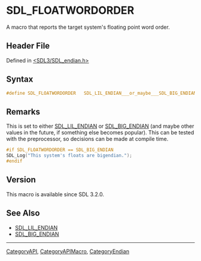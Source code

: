 # SDL_FLOATWORDORDER

A macro that reports the target system's floating point word order.

## Header File

Defined in [<SDL3/SDL_endian.h>](https://github.com/libsdl-org/SDL/blob/main/include/SDL3/SDL_endian.h)

## Syntax

```c
#define SDL_FLOATWORDORDER   SDL_LIL_ENDIAN___or_maybe___SDL_BIG_ENDIAN
```

## Remarks

This is set to either [SDL_LIL_ENDIAN](SDL_LIL_ENDIAN) or
[SDL_BIG_ENDIAN](SDL_BIG_ENDIAN) (and maybe other values in the future, if
something else becomes popular). This can be tested with the preprocessor,
so decisions can be made at compile time.

```c
#if SDL_FLOATWORDORDER == SDL_BIG_ENDIAN
SDL_Log("This system's floats are bigendian.");
#endif
```

## Version

This macro is available since SDL 3.2.0.

## See Also

- [SDL_LIL_ENDIAN](SDL_LIL_ENDIAN)
- [SDL_BIG_ENDIAN](SDL_BIG_ENDIAN)






----
[CategoryAPI](CategoryAPI), [CategoryAPIMacro](CategoryAPIMacro), [CategoryEndian](CategoryEndian)

